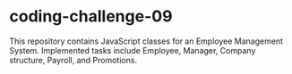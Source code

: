 # coding-challenge-09
This repository contains JavaScript classes for an Employee Management System.
Implemented tasks include Employee, Manager, Company structure, Payroll, and Promotions.
